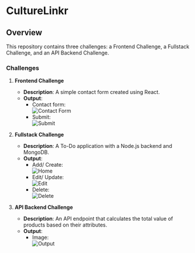 # CultureLinkr

## Overview

This repository contains three challenges: a Frontend Challenge, a Fullstack Challenge, and an API Backend Challenge.

### Challenges

1. **Frontend Challenge**
   - **Description**: A simple contact form created using React.
   - **Output**:
     - Contact form:  
       ![Contact Form](./frontend-challenge/contactus.png)
     - Submit:  
       ![Submit](./frontend-challenge/submit.png)
   
2. **Fullstack Challenge**
   - **Description**: A To-Do application with a Node.js backend and MongoDB.
   - **Output**:
     - Add/ Create:  
       ![Home](./fullstack-challenge/frontend/home.png)
     - Edit/ Update:  
       ![Edit](./fullstack-challenge/frontend/edit.png)
     - Delete:  
       ![Delete](./fullstack-challenge/frontend/delete.png)

3. **API Backend Challenge**
   - **Description**: An API endpoint that calculates the total value of products based on their attributes.
   - **Output**:
     - Image:  
       ![Output](./backend-challenge/output.png)
